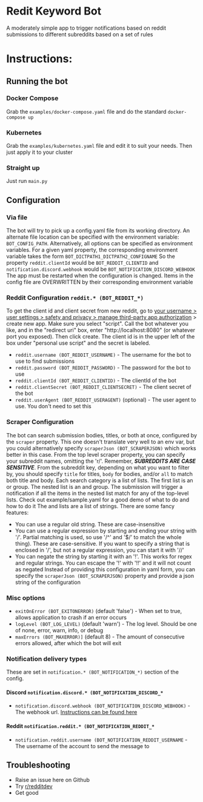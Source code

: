 # Redit Keyword Bot
A moderately simple app to trigger notifications based on reddit submissions to different subreddits based on a set of rules

# Instructions:
## Running the bot
### Docker Compose
Grab the `examples/docker-compose.yaml` file and do the standard `docker-compose up`

### Kubernetes
Grab the `examples/kubernetes.yaml` file and edit it to suit your needs. Then just apply it to your cluster

### Straight up
Just run `main.py`

## Configuration
### Via file
The bot will try to pick up a config.yaml file from its working directory. An alternate file location can be specified with the environment variable: `BOT_CONFIG_PATH`. Alternatively, all options can be specified as environment variables.
For a given yaml property, the corresponding environment variable takes the form `BOT_DICTPATH1_DICTPATH2_CONFIGNAME`
So the property `reddit.clientId` would be `BOT_REDDIT_CLIENTID` and `notification.discord.webhook` would be `BOT_NOTIFICATION_DISCORD_WEBHOOK`
The app must be restarted when the configuration is changed. Items in the config file are OVERWRITTEN by their corresponding environment variable

### Reddit Configuration `reddit.* (BOT_REDDIT_*)`
To get the client id and client secret from new reddit, go to [your username > user settings > safety and privacy > manage third-party app authorization](https://www.reddit.com/prefs/apps) > create new app. Make sure you select "script". Call the bot whatever you like, and in the "redirect uri" box, enter "http://localhost:8080" (or whatever port you exposed). Then click create. The client id is in the upper left of the box  under "personal use script" and the secret is labeled.
* `reddit.username (BOT_REDDIT_USERNAME)` - The username for the bot to use to find submissions
* `reddit.password (BOT_REDDIT_PASSWORD)` - The password for the bot to use
* `reddit.clientId (BOT_REDDIT_CLIENTID)` - The clientId of the bot
* `reddit.clientSecret (BOT_REDDIT_CLIENTSECRET)` - The client secret of the bot
* `reddit.userAgent (BOT_REDDIT_USERAGENT)` (optional) - The user agent to use. You don't need to set this

### Scraper Configuration
The bot can search submission bodies, titles, or both at once, configured by the `scraper` property. This one doesn't translate very well to an env var, but you could alternatively specify `scraperJson (BOT_SCRAPERJSON)` which works better in this case.
From the top level scraper property, you can specify your subreddit names, omitting the 'r/'. Remember, **_SUBREDDITS ARE CASE SENSITIVE_**. From the subreddit key, depending on what you want to filter by, you should specify `title` for titles, `body` for bodies, and/or `all` to match both title and body.
Each search category is a list of lists. The first list is an or group. The nested list is an and group. The submission will trigger a notification if all the items in the nested list match for any of the top-level lists.
Check out example/sample.yaml for a good demo of what to do and how to do it
The and lists are a list of strings. There are some fancy features:
* You can use a regular old string. These are case-insensitive
* You can use a regular expression by starting and ending your string with '/'. Partial matching is used, so use '/^' and '$/' to match the whole thing). These are case-sensitive. If you want to specify a string that is enclosed in '/', but not a regular expression, you can start it with '//' 
* You can negate the string by starting it with an '!'. This works for regex and regular strings. You can escape the '!' with '!!' and it will not count as negated 
Instead of providing this configuration in yaml form, you can specify the `scraperJson (BOT_SCRAPERJSON)` property and provide a json string of the configuration


### Misc options
* `exitOnError (BOT_EXITONERROR)` (default 'false') - When set to true, allows application to crash if an error occurs
* `logLevel (BOT_LOG_LEVEL)` (default 'warn') - The log level. Should be one of none, error, warn, info, or debug
* `maxErrors (BOT_MAXERROR)]` (default 8) - The amount of consecutive errors allowed, after which the bot will exit

### Notification delivery types
These are set in `notification.* (BOT_NOTIFICATION_*)` section of the config.

#### Discord `notification.discord.* (BOT_NOTIFICATION_DISCORD_*`
* `notification.discord.webhook (BOT_NOTIFICATION_DISCORD_WEBHOOK)` - The webhook url. [Instructions can be found here](https://support.discord.com/hc/en-us/articles/228383668-Intro-to-Webhooks)

#### Reddit `notification.reddit.* (BOT_NOTIFICATION_REDDIT_*`
* `notification.reddit.username (BOT_NOTIFICATION_REDDIT_USERNAME` - The username of the account to send the message to

## Troubleshooting
* Raise an issue here on Github
* Try [r/redditdev](https://www.reddit.com/r/redditdev)
* Get good
